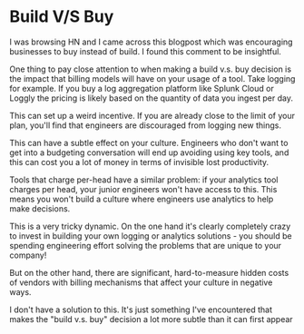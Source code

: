 # Build V/S Buy

I was browsing HN and I came across this blogpost which was encouraging businesses to buy instead of build. I found this comment to be insightful.

One thing to pay close attention to when making a build v.s. buy decision is the impact that billing models will have on your usage of a tool.
Take logging for example. If you buy a log aggregation platform like Splunk Cloud or Loggly the pricing is likely based on the quantity of data you ingest per day.

This can set up a weird incentive. If you are already close to the limit of your plan, you'll find that engineers are discouraged from logging new things.

This can have a subtle effect on your culture. Engineers who don't want to get into a budgeting conversation will end up avoiding using key tools, and this can cost you a lot of money in terms of invisible lost productivity.

Tools that charge per-head have a similar problem: if your analytics tool charges per head, your junior engineers won't have access to this. This means you won't build a culture where engineers use analytics to help make decisions.

This is a very tricky dynamic. On the one hand it's clearly completely crazy to invest in building your own logging or analytics solutions - you should be spending engineering effort solving the problems that are unique to your company!

But on the other hand, there are significant, hard-to-measure hidden costs of vendors with billing mechanisms that affect your culture in negative ways.

I don't have a solution to this. It's just something I've encountered that makes the "build v.s. buy" decision a lot more subtle than it can first appear
